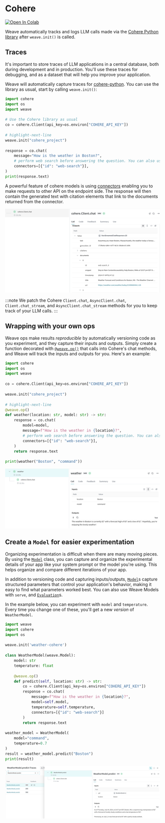 # Cohere

<a target="_blank" href="https://colab.research.google.com/github/wandb/examples/blob/master/weave/docs/quickstart_cohere.ipynb">
  <img src="https://colab.research.google.com/assets/colab-badge.svg" alt="Open In Colab"/>
</a>

Weave automatically tracks and logs LLM calls made via the [Cohere Python library](https://github.com/cohere-ai/cohere-python) after `weave.init()` is called.

## Traces

It's important to store traces of LLM applications in a central database, both during development and in production. You'll use these traces for debugging, and as a dataset that will help you improve your application.

Weave will automatically capture traces for [cohere-python](https://github.com/cohere-ai/cohere-python). You can use the library as usual, start by calling `weave.init()`:

```python
import cohere
import os
import weave

# Use the Cohere library as usual
co = cohere.Client(api_key=os.environ["COHERE_API_KEY"])

# highlight-next-line
weave.init("cohere_project")

response = co.chat(
    message="How is the weather in Boston?",
    # perform web search before answering the question. You can also use your own custom connector.
    connectors=[{"id": "web-search"}],
)
print(response.text)
```
A powerful feature of cohere models is using [connectors](https://docs.cohere.com/docs/overview-rag-connectors#using-connectors-to-create-grounded-generations) enabling you to make requests to other API on the endpoint side. The response will then contain the generated text with citation elements that link to the documents returned from the connector. 

[![cohere_trace.png](imgs/cohere_trace.png)](https://wandb.ai/capecape/cohere_dev/weave/calls)

:::note
We patch the Cohere `Client.chat`, `AsyncClient.chat`, `Client.chat_stream`, and `AsyncClient.chat_stream` methods for you to keep track of your LLM calls.
:::

## Wrapping with your own ops

Weave ops make results *reproducible* by automatically versioning code as you experiment, and they capture their inputs and outputs. Simply create a function decorated with [`@weave.op()`](/guides/tracking/ops) that calls into Cohere's chat methods, and Weave will track the inputs and outputs for you. Here's an example:

```python
import cohere
import os
import weave

co = cohere.Client(api_key=os.environ["COHERE_API_KEY"])

weave.init("cohere_project")

# highlight-next-line
@weave.op()
def weather(location: str, model: str) -> str:
    response = co.chat(
        model=model,
        message=f"How is the weather in {location}?",
        # perform web search before answering the question. You can also use your own custom connector.
        connectors=[{"id": "web-search"}],
    )
    return response.text

print(weather("Boston", "command"))
```

[![cohere_ops.png](imgs/cohere_ops.png)](https://wandb.ai/capecape/cohere_dev/weave/calls)

## Create a `Model` for easier experimentation

Organizing experimentation is difficult when there are many moving pieces. By using the [`Model`](/guides/core-types/models) class, you can capture and organize the experimental details of your app like your system prompt or the model you're using. This helps organize and compare different iterations of your app.

In addition to versioning code and capturing inputs/outputs, [`Model`](/guides/core-types/models)s capture structured parameters that control your application's behavior, making it easy to find what parameters worked best. You can also use Weave Models with `serve`, and [`Evaluation`](/guides/core-types/evaluations)s.

In the example below, you can experiment with `model` and `temperature`. Every time you change one of these, you'll get a new _version_ of `WeatherModel`.

```python
import weave
import cohere
import os

weave.init('weather-cohere')

class WeatherModel(weave.Model):
    model: str
    temperature: float
  
    @weave.op()
    def predict(self, location: str) -> str:
        co = cohere.Client(api_key=os.environ["COHERE_API_KEY"])
        response = co.chat(
            message=f"How is the weather in {location}?",
            model=self.model,
            temperature=self.temperature,
            connectors=[{"id": "web-search"}]
        )
        return response.text

weather_model = WeatherModel(
    model="command",
    temperature=0.7
)
result = weather_model.predict("Boston")
print(result)
```

[![cohere_model.png](imgs/cohere_model.png)](https://wandb.ai/capecape/cohere_dev/weave/models)
